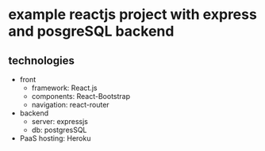 # example reactjs project with express and posgreSQL backend

## technologies
- front
    - framework: React.js
    - components: React-Bootstrap
    - navigation: react-router
- backend
    - server: expressjs
    - db: postgresSQL
- PaaS hosting: Heroku
